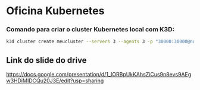 # Oficina Kubernetes


### Comando para criar o cluster Kubernetes local com K3D:

```bash
k3d cluster create meucluster --servers 3 --agents 3 -p "30000:30000@nodeport"
```

## Link do slide do drive

https://docs.google.com/presentation/d/1_lORBpUkKAhsZiCus9n8evs9AEgw3HDiMIDCQu20J3E/edit?usp=sharing